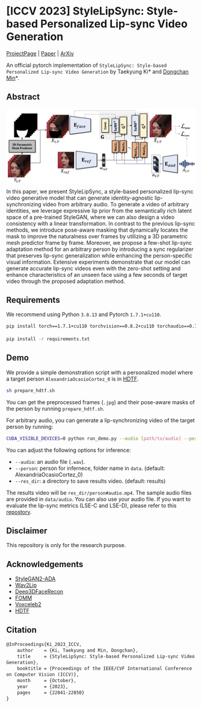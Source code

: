# [ICCV 2023] StyleLipSync: Style-based Personalized Lip-sync Video Generation
[ProjectPage](https://stylelipsync.github.io) | [Paper](https://openaccess.thecvf.com/content/ICCV2023/papers/Ki_StyleLipSync_Style-based_Personalized_Lip-sync_Video_Generation_ICCV_2023_paper.pdf) | [ArXiv](https://arxiv.org/abs/2305.00521)

An official pytorch implementation of `StyleLipSync: Style-based Personalized Lip-sync Video Generation` by Taekyung Ki* and [Dongchan Min](https://kevinmin95.github.io)*.

## Abstract

<img align='middle' src='./assets/sylelipsync.png'>

In this paper, we present StyleLipSync, a style-based personalized lip-sync video generative model that can generate identity-agnostic lip-synchronizing video from arbitrary audio. To generate a video of arbitrary identities, we leverage expressive lip prior from the semantically rich latent space of a pre-trained StyleGAN, where we can also design a video consistency with a linear transformation. In contrast to the previous lip-sync methods, we introduce pose-aware masking that dynamically locates the mask to improve the naturalness over frames by utilizing a 3D parametric mesh predictor frame by frame. Moreover, we propose a few-shot lip-sync adaptation method for an arbitrary person by introducing a sync regularizer that preserves lip-sync generalization while enhancing the person-specific visual information. Extensive experiments demonstrate that our model can generate accurate lip-sync videos even with the zero-shot setting and enhance characteristics of an unseen face using a few seconds of target video through the proposed adaptation method.


## Requirements
We recommend using Python `3.8.13` and Pytorch `1.7.1+cu110`.
```bash
pip install torch==1.7.1+cu110 torchvision==0.8.2+cu110 torchaudio==0.7.2 -f https://download.pytorch.org/whl/torch_stable.html

pip install -r requirements.txt
```



## Demo

We provide a simple demonstration script with a personalized model where a target person `AlexandriaOcasioCortez_0` is in [HDTF](https://github.com/MRzzm/HDTF).

```bash
sh prepare_hdtf.sh
```
You can get the preprocessed frames (`.jpg`) and their pose-aware masks of the person by running `prepare_hdtf.sh`.

For arbitrary audio, you can generate a lip-synchronizing video of the target person by running:

```bash
CUDA_VISIBLE_DEVICES=0 python run_demo.py --audio [path/to/audio] --person [person/for/demo] --res_dir [path/to/save/results]
```

You can adjust the following options for inference:
- `--audio`: an audio file (`.wav`).
- `--person`: person for infernece, folder name in `data`. (default: AlexandriaOcasioCortez_0)
- `--res_dir`: a directory to save results video. (default: results)

The results video will be `res_dir/person#audio.mp4`. The sample audio files are provided in `data/audio`. You can also use your audio file. If you want to evaluate the lip-sync metrics (LSE-C and LSE-D), please refer to this [repostory](https://github.com/Rudrabha/Wav2Lip).


## Disclaimer
This repository is only for the research purpose.


## Acknowledgements
* [StyleGAN2-ADA](https://github.com/NVlabs/stylegan2-ada-pytorch)
* [Wav2Lip](https://github.com/Rudrabha/Wav2Lip)
* [Deep3DFaceRecon](https://github.com/sicxu/Deep3DFaceRecon_pytorch)
* [FOMM](https://github.com/AliaksandrSiarohin/first-order-model)
* [Voxceleb2](https://www.robots.ox.ac.uk/~vgg/data/voxceleb/vox2.html)
* [HDTF](https://github.com/MRzzm/HDTF)

## Citation
```
@InProceedings{Ki_2023_ICCV,
    author    = {Ki, Taekyung and Min, Dongchan},
    title     = {StyleLipSync: Style-based Personalized Lip-sync Video Generation},
    booktitle = {Proceedings of the IEEE/CVF International Conference on Computer Vision (ICCV)},
    month     = {October},
    year      = {2023},
    pages     = {22841-22850}
}
```